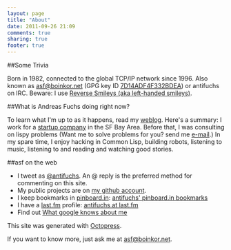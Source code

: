 ```yaml
---
layout: page
title: "About"
date: 2011-09-26 21:09
comments: true
sharing: true
footer: true
---
```

##Some Trivia

Born in 1982, connected to the global TCP/IP network since 1996. Also known as [asf@boinkor.net](mailto:asf@boinkor.net) (GPG key ID [7D14ADF4F332BDEA](http://pgp.mit.edu:11371/pks/lookup?op=get&search=0x7D14ADF4F332BDEA)) or antifuchs on IRC. Beware: I use [Reverse Smileys (aka left-handed smileys)](/reverse_smileys.html).

##What is Andreas Fuchs doing right now?

To learn what I'm up to as it happens, read my [weblog](http://boinkor.net). Here's a summary: I work for a [startup company](http://stripe.com) in the SF Bay Area. Before that, I was consulting on lispy problems (Want me to solve problems for you? send me [e-mail](mailto:asf@boinkor.net).) In my spare time, I enjoy hacking in Common Lisp, building robots, listening to music, listening to and reading and watching good stories.

##asf on the web

* I tweet as [@antifuchs](http://twitter.com/antifuchs). An @ reply is
  the preferred method for commenting on this site.
* My public projects are on [my github account](https://github.com/antifuchs).
* I keep bookmarks in [pinboard.in](http://pinboard.in):
  [antifuchs' pinboard.in bookmarks](http://pinboard.in/u:antifuchs)
* I have a [last.fm](http://last.fm) profile:
  [antifuchs at last.fm](http://www.last.fm/user/antifuchs/)
* Find out [What google knows about me](http://www.google.at/search?q=antifuchs)

This site was generated with [Octopress](http://octopress.org/).

If you want to know more, just ask me at [asf@boinkor.net](mailto:asf@boinkor.net).
